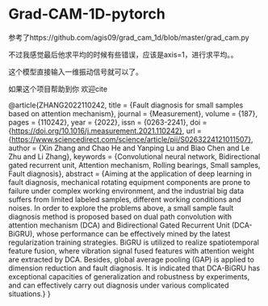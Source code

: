 # Grad-CAM-1D-pytorch

参考了https://github.com/agis09/grad_cam_1d/blob/master/grad_cam.py

不过我感觉最后他求平均的时候有些错误，应该是axis=1，进行求平均。。


这个模型直接输入一维振动信号就可以了。


如果这个项目帮助到你 欢迎cite


@article{ZHANG2022110242,
title = {Fault diagnosis for small samples based on attention mechanism},
journal = {Measurement},
volume = {187},
pages = {110242},
year = {2022},
issn = {0263-2241},
doi = {https://doi.org/10.1016/j.measurement.2021.110242},
url = {https://www.sciencedirect.com/science/article/pii/S0263224121011507},
author = {Xin Zhang and Chao He and Yanping Lu and Biao Chen and Le Zhu and Li Zhang},
keywords = {Convolutional neural network, Bidirectional gated recurrent unit, Attention mechanism, Rolling bearings, Small samples, Fault diagnosis},
abstract = {Aiming at the application of deep learning in fault diagnosis, mechanical rotating equipment components are prone to failure under complex working environment, and the industrial big data suffers from limited labeled samples, different working conditions and noises. In order to explore the problems above, a small sample fault diagnosis method is proposed based on dual path convolution with attention mechanism (DCA) and Bidirectional Gated Recurrent Unit (DCA-BiGRU), whose performance can be effectively mined by the latest regularization training strategies. BiGRU is utilized to realize spatiotemporal feature fusion, where vibration signal fused features with attention weight are extracted by DCA. Besides, global average pooling (GAP) is applied to dimension reduction and fault diagnosis. It is indicated that DCA-BiGRU has exceptional capacities of generalization and robustness by experiments, and can effectively carry out diagnosis under various complicated situations.}
}
